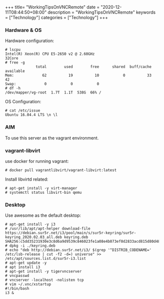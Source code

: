 +++
title= "WorkingTipsOnVNCRemote"
date = "2020-12-11T08:44:50+08:00"
description = "WorkingTipsOnVNCRemote"
keywords = ["Technology"]
categories = ["Technology"]
+++
### Hardware & OS
Hardware configuration:  

```
# lscpu
Intel(R) Xeon(R) CPU E5-2650 v2 @ 2.60GHz
32Core
# free -g
              total        used        free      shared  buff/cache   available
Mem:             62          19          10           0          33          42
Swap:             0           0           0
# df -h
/dev/mapper/vg-root  1.7T  1.1T  538G  66% /
```
OS Configuration:     

```
# cat /etc/issue
Ubuntu 16.04.4 LTS \n \l
```
### AIM
To use this server as the vagrant environment.    

### vagrant-libvirt
use docker for running vagrant:    

```
# docker pull vagrantlibvirt/vagrant-libvirt:latest
```
Install libvirtd related:   

```
# apt-get install -y virt-manager
# systemctl status libvirt-bin qemu
```
### Desktop
Use awesome as the default desktop:    

```
# apt-get install -y i3
# /usr/lib/apt/apt-helper download-file https://debian.sur5r.net/i3/pool/main/s/sur5r-keyring/sur5r-keyring_2020.02.03_all.deb keyring.deb SHA256:c5dd35231930e3c8d6a9d9539c846023fe1a08e4b073ef0d2833acd815d80d48
# dpkg -i ./keyring.deb
# echo "deb http://debian.sur5r.net/i3/ $(grep '^DISTRIB_CODENAME=' /etc/lsb-release | cut -f2 -d=) universe" >> /etc/apt/sources.list.d/sur5r-i3.list
# apt-get update -y
# apt install i3
# apt-get install -y tigervncserver
# vncpasswd
# vncserver -localhost -nolisten tcp
# vim ~/.vnc/xstartup
#!/bin/bash
i3 &
```
